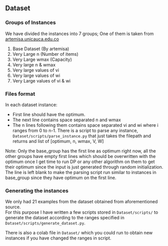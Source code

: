 ## Dataset

### Groups of Instances

We have divided the instances into 7 groups; One of them is taken from [artemisa.unicauca.edu.co](http://artemisa.unicauca.edu.co/~johnyortega/instances_01_KP/)

1.  Base Dataset (By artemisa)
2.  Very Large n (Number of items)
3.  Very Large wmax (Capacity)
4.  Very large n & wmax
5.  Very large values of vi
6.  Very large values of wi
7.  Very Large values of vi & wi

### Files format

In each dataset instance: 
- First line should have the optimum. 
- The next line contains space separated n and wmax 
- The n lines following them contains space separated vi and wi where i ranges from 0 to n-1.
There is a script to parse any instance, `Dataset/scripts/parse_instance.py` that just takes the filepath and returns and list of [optimum, n, wmax, V, W] <br>

Note: Only the base_group has the first line as optimum right now, all the other groups have empty first lines which should be overwritten with the optimum once I get time to run DP or any other algorithm on them to get their optimum since the input is just generated through random initialization. <br>
The line is left blank to make the parsing script run similar to instances in base_group since they have optimum on the first line.

### Generating the instances

We only had 21 examples from the dataset obtained from aforementioned source. <br>
For this purpose I have written a few scripts stored in `Dataset/scripts/` to generate the dataset according to the ranges specified in `Dataset/scripts/generate_dataset.py`.

There is also a colab file in `Dataset/` which you could run to obtain new instances if you have changed the ranges in script.

